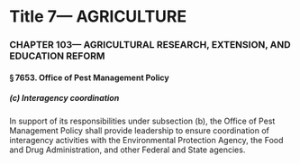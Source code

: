 
# Title 7— AGRICULTURE
### CHAPTER 103— AGRICULTURAL RESEARCH, EXTENSION, AND EDUCATION REFORM
#### § 7653. Office of Pest Management Policy
##### (c) Interagency coordination

In support of its responsibilities under subsection (b), the Office of Pest Management Policy shall provide leadership to ensure coordination of interagency activities with the Environmental Protection Agency, the Food and Drug Administration, and other Federal and State agencies.
